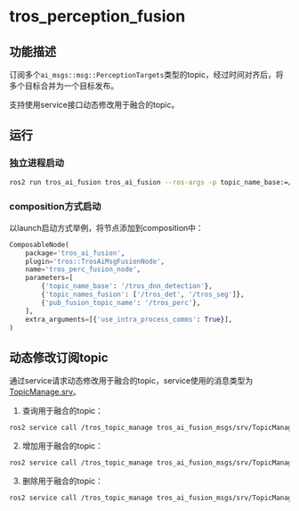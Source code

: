# tros_perception_fusion

## 功能描述

订阅多个`ai_msgs::msg::PerceptionTargets`类型的topic，经过时间对齐后，将多个目标合并为一个目标发布。

支持使用service接口动态修改用于融合的topic。

## 运行

### 独立进程启动

```bash
ros2 run tros_ai_fusion tros_ai_fusion --ros-args -p topic_name_base:=/tros_dnn_detection -p "topic_names_fusion:=['/tros_det', '/tros_seg']" -p pub_fusion_topic_name:=/tros_perc
```

### composition方式启动

以launch启动方式举例，将节点添加到composition中：

```python
ComposableNode(
    package='tros_ai_fusion',
    plugin='tros::TrosAiMsgFusionNode',
    name='tros_perc_fusion_node',
    parameters=[
        {'topic_name_base': '/tros_dnn_detection'},
        {'topic_names_fusion': ['/tros_det', '/tros_seg']},
        {'pub_fusion_topic_name': '/tros_perc'},
    ],
    extra_arguments=[{'use_intra_process_comms': True}],
)
```

## 动态修改订阅topic

通过service请求动态修改用于融合的topic，service使用的消息类型为[TopicManage.srv](./tros_ai_fusion_msgs/srv/TopicManage.srv)。

1. 查询用于融合的topic：

```bash
ros2 service call /tros_topic_manage tros_ai_fusion_msgs/srv/TopicManage "{action: 'get'}"
```

2. 增加用于融合的topic：

```bash
ros2 service call /tros_topic_manage tros_ai_fusion_msgs/srv/TopicManage "{action: 'add', topics: {'/tros_det', '/tros_seg'}}"
```

3. 删除用于融合的topic：

```bash
ros2 service call /tros_topic_manage tros_ai_fusion_msgs/srv/TopicManage "{action: 'delete', topics: {'/tros_det'}}"
```
